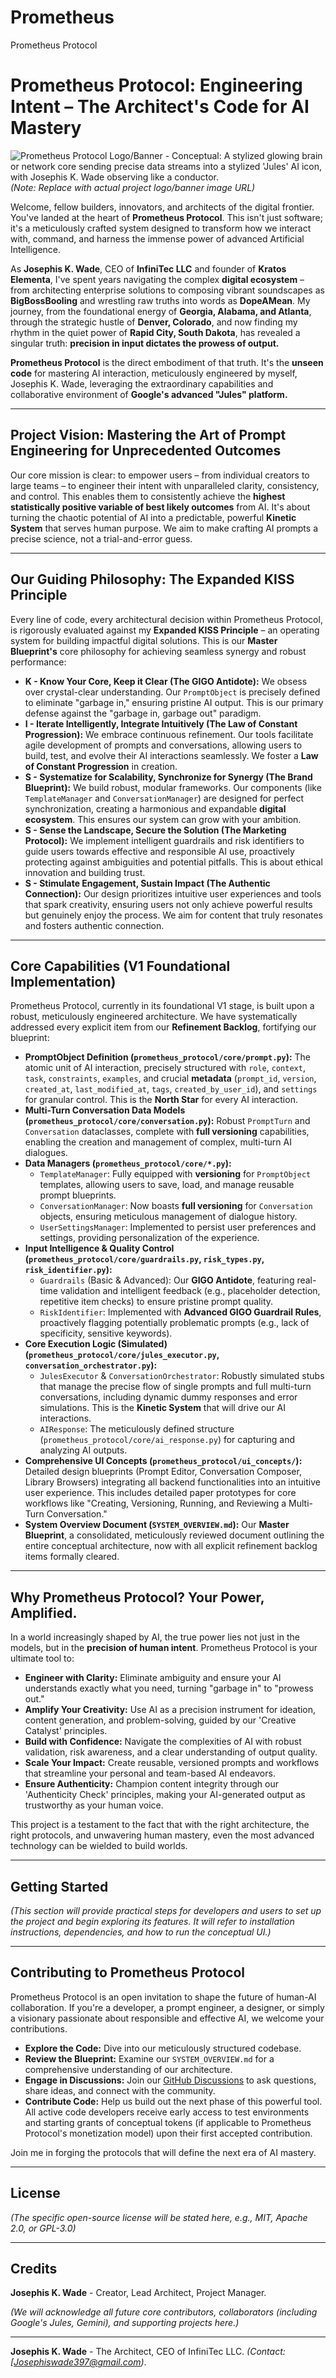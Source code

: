 # Prometheus
Prometheus Protocol
# Prometheus Protocol: Engineering Intent – The Architect's Code for AI Mastery

![Prometheus Protocol Logo/Banner - Conceptual: A stylized glowing brain or network core sending precise data streams into a stylized 'Jules' AI icon, with Josephis K. Wade observing like a conductor.](https://i.imgur.com/your_conceptual_image_url.png) 
*(Note: Replace with actual project logo/banner image URL)*

Welcome, fellow builders, innovators, and architects of the digital frontier. You've landed at the heart of **Prometheus Protocol**. This isn't just software; it's a meticulously crafted system designed to transform how we interact with, command, and harness the immense power of advanced Artificial Intelligence.

As **Josephis K. Wade**, CEO of **InfiniTec LLC** and founder of **Kratos Elementa**, I've spent years navigating the complex **digital ecosystem** – from architecting enterprise solutions to composing vibrant soundscapes as **BigBossBooling** and wrestling raw truths into words as **DopeAMean**. My journey, from the foundational energy of **Georgia, Alabama, and Atlanta**, through the strategic hustle of **Denver, Colorado**, and now finding my rhythm in the quiet power of **Rapid City, South Dakota**, has revealed a singular truth: **precision in input dictates the prowess of output.**

**Prometheus Protocol** is the direct embodiment of that truth. It's the **unseen code** for mastering AI interaction, meticulously engineered by myself, Josephis K. Wade, leveraging the extraordinary capabilities and collaborative environment of **Google's advanced "Jules" platform.**

---

## Project Vision: Mastering the Art of Prompt Engineering for Unprecedented Outcomes

Our core mission is clear: to empower users – from individual creators to large teams – to engineer their intent with unparalleled clarity, consistency, and control. This enables them to consistently achieve the **highest statistically positive variable of best likely outcomes** from AI. It's about turning the chaotic potential of AI into a predictable, powerful **Kinetic System** that serves human purpose. We aim to make crafting AI prompts a precise science, not a trial-and-error guess.

---

## Our Guiding Philosophy: The Expanded KISS Principle

Every line of code, every architectural decision within Prometheus Protocol, is rigorously evaluated against my **Expanded KISS Principle** – an operating system for building impactful digital solutions. This is our **Master Blueprint's** core philosophy for achieving seamless synergy and robust performance:

* **K - Know Your Core, Keep it Clear (The GIGO Antidote):** We obsess over crystal-clear understanding. Our `PromptObject` is precisely defined to eliminate "garbage in," ensuring pristine AI output. This is our primary defense against the "garbage in, garbage out" paradigm.
* **I - Iterate Intelligently, Integrate Intuitively (The Law of Constant Progression):** We embrace continuous refinement. Our tools facilitate agile development of prompts and conversations, allowing users to build, test, and evolve their AI interactions seamlessly. We foster a **Law of Constant Progression** in creation.
* **S - Systematize for Scalability, Synchronize for Synergy (The Brand Blueprint):** We build robust, modular frameworks. Our components (like `TemplateManager` and `ConversationManager`) are designed for perfect synchronization, creating a harmonious and expandable **digital ecosystem**. This ensures our system can grow with your ambition.
* **S - Sense the Landscape, Secure the Solution (The Marketing Protocol):** We implement intelligent guardrails and risk identifiers to guide users towards effective and responsible AI use, proactively protecting against ambiguities and potential pitfalls. This is about ethical innovation and building trust.
* **S - Stimulate Engagement, Sustain Impact (The Authentic Connection):** Our design prioritizes intuitive user experiences and tools that spark creativity, ensuring users not only achieve powerful results but genuinely enjoy the process. We aim for content that truly resonates and fosters authentic connection.

---

## Core Capabilities (V1 Foundational Implementation)

Prometheus Protocol, currently in its foundational V1 stage, is built upon a robust, meticulously engineered architecture. We have systematically addressed every explicit item from our **Refinement Backlog**, fortifying our blueprint:

* **PromptObject Definition (`prometheus_protocol/core/prompt.py`):** The atomic unit of AI interaction, precisely structured with `role`, `context`, `task`, `constraints`, `examples`, and crucial **metadata** (`prompt_id`, `version`, `created_at`, `last_modified_at`, `tags`, `created_by_user_id`), and `settings` for granular control. This is the **North Star** for every AI interaction.
* **Multi-Turn Conversation Data Models (`prometheus_protocol/core/conversation.py`):** Robust `PromptTurn` and `Conversation` dataclasses, complete with **full versioning** capabilities, enabling the creation and management of complex, multi-turn AI dialogues.
* **Data Managers (`prometheus_protocol/core/*.py`):**
    * `TemplateManager`: Fully equipped with **versioning** for `PromptObject` templates, allowing users to save, load, and manage reusable prompt blueprints.
    * `ConversationManager`: Now boasts **full versioning** for `Conversation` objects, ensuring meticulous management of dialogue history.
    * `UserSettingsManager`: Implemented to persist user preferences and settings, providing personalization of the experience.
* **Input Intelligence & Quality Control (`prometheus_protocol/core/guardrails.py`, `risk_types.py`, `risk_identifier.py`):**
    * `Guardrails` (Basic & Advanced): Our **GIGO Antidote**, featuring real-time validation and intelligent feedback (e.g., placeholder detection, repetitive item checks) to ensure pristine prompt quality.
    * `RiskIdentifier`: Implemented with **Advanced GIGO Guardrail Rules**, proactively flagging potentially problematic prompts (e.g., lack of specificity, sensitive keywords).
* **Core Execution Logic (Simulated) (`prometheus_protocol/core/jules_executor.py`, `conversation_orchestrator.py`):**
    * `JulesExecutor` & `ConversationOrchestrator`: Robustly simulated stubs that manage the precise flow of single prompts and full multi-turn conversations, including dynamic dummy responses and error simulations. This is the **Kinetic System** that will drive our AI interactions.
    * `AIResponse`: The meticulously defined structure (`prometheus_protocol/core/ai_response.py`) for capturing and analyzing AI outputs.
* **Comprehensive UI Concepts (`prometheus_protocol/ui_concepts/`):** Detailed design blueprints (Prompt Editor, Conversation Composer, Library Browsers) integrating all backend functionalities into an intuitive user experience. This includes detailed paper prototypes for core workflows like "Creating, Versioning, Running, and Reviewing a Multi-Turn Conversation."
* **System Overview Document (`SYSTEM_OVERVIEW.md`):** Our **Master Blueprint**, a consolidated, meticulously reviewed document outlining the entire conceptual architecture, now with all explicit refinement backlog items formally cleared.

---

## Why Prometheus Protocol? Your Power, Amplified.

In a world increasingly shaped by AI, the true power lies not just in the models, but in the **precision of human intent**. Prometheus Protocol is your ultimate tool to:

* **Engineer with Clarity:** Eliminate ambiguity and ensure your AI understands exactly what you need, turning "garbage in" to "prowess out."
* **Amplify Your Creativity:** Use AI as a precision instrument for ideation, content generation, and problem-solving, guided by our 'Creative Catalyst' principles.
* **Build with Confidence:** Navigate the complexities of AI with robust validation, risk awareness, and a clear understanding of output quality.
* **Scale Your Impact:** Create reusable, versioned prompts and workflows that streamline your personal and team-based AI endeavors.
* **Ensure Authenticity:** Champion content integrity through our 'Authenticity Check' principles, making your AI-generated output as trustworthy as your human voice.

This project is a testament to the fact that with the right architecture, the right protocols, and unwavering human mastery, even the most advanced technology can be wielded to build worlds.

---

## Getting Started

*(This section will provide practical steps for developers and users to set up the project and begin exploring its features. It will refer to installation instructions, dependencies, and how to run the conceptual UI.)*

---

## Contributing to Prometheus Protocol

Prometheus Protocol is an open invitation to shape the future of human-AI collaboration. If you're a developer, a prompt engineer, a designer, or simply a visionary passionate about responsible and effective AI, we welcome your contributions.

* **Explore the Code:** Dive into our meticulously structured codebase.
* **Review the Blueprint:** Examine our `SYSTEM_OVERVIEW.md` for a comprehensive understanding of our architecture.
* **Engage in Discussions:** Join our [GitHub Discussions](link_to_github_discussions) to ask questions, share ideas, and connect with the community.
* **Contribute Code:** Help us build out the next phase of this powerful tool. All active code developers receive early access to test environments and starting grants of conceptual tokens (if applicable to Prometheus Protocol's monetization model) upon their first accepted contribution.

Join me in forging the protocols that will define the next era of AI mastery.

---

## License

*(The specific open-source license will be stated here, e.g., MIT, Apache 2.0, or GPL-3.0)*

---

## Credits

**Josephis K. Wade** - Creator, Lead Architect, Project Manager.

*(We will acknowledge all future core contributors, collaborators (including Google's Jules, Gemini), and supporting projects here.)*

---

**Josephis K. Wade** - The Architect, CEO of InfiniTec LLC.
*(Contact: [Josephiswade397@gmail.com)*.
